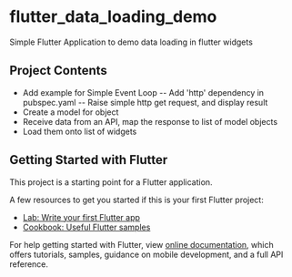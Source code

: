 # flutter_data_loading_demo

Simple Flutter Application to demo data loading in flutter widgets

## Project Contents

- Add example for Simple Event Loop
-- Add 'http' dependency in pubspec.yaml
-- Raise simple http get request, and display result
- Create a model for object
- Receive data from an API, map the response to list of model objects
- Load them onto list of widgets


## Getting Started with Flutter

This project is a starting point for a Flutter application.

A few resources to get you started if this is your first Flutter project:

- [Lab: Write your first Flutter app](https://flutter.dev/docs/get-started/codelab)
- [Cookbook: Useful Flutter samples](https://flutter.dev/docs/cookbook)

For help getting started with Flutter, view [online documentation](https://flutter.dev/docs), which offers tutorials, samples, guidance on mobile development, and a full API reference.
